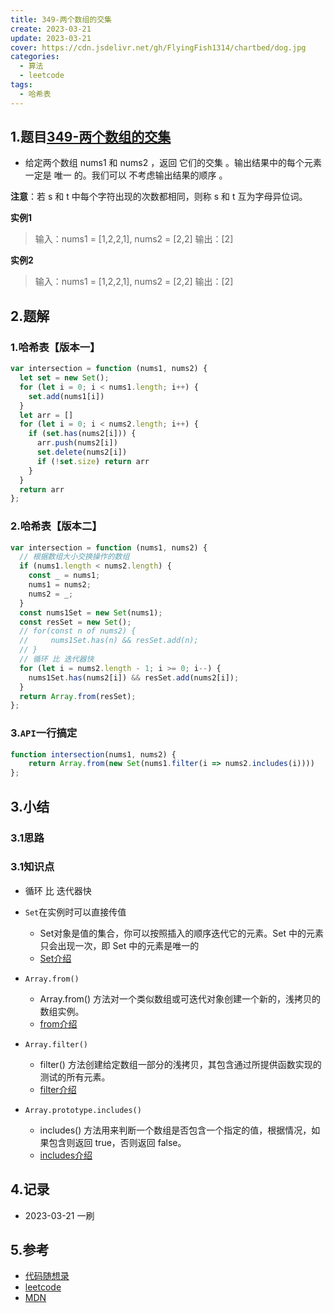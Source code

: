 ```yaml
---
title: 349-两个数组的交集
create: 2023-03-21
update: 2023-03-21
cover: https://cdn.jsdelivr.net/gh/FlyingFish1314/chartbed/dog.jpg
categories:
  - 算法
  - leetcode
tags:
  - 哈希表
---
```


## 1.题目[349-两个数组的交集](https://leetcode.cn/problems/intersection-of-two-arrays/)

+ 给定两个数组 nums1 和 nums2 ，返回 它们的交集 。输出结果中的每个元素一定是 唯一 的。我们可以 不考虑输出结果的顺序 。



**注意**：若 s 和 t 中每个字符出现的次数都相同，则称 s 和 t 互为字母异位词。

**实例1**
>输入：nums1 = [1,2,2,1], nums2 = [2,2]
输出：[2]

**实例2**
>输入：nums1 = [1,2,2,1], nums2 = [2,2]
输出：[2]

## 2.题解

### 1.哈希表【版本一】
```JavaScript
var intersection = function (nums1, nums2) {
  let set = new Set();
  for (let i = 0; i < nums1.length; i++) {
    set.add(nums1[i])
  }
  let arr = []
  for (let i = 0; i < nums2.length; i++) {
    if (set.has(nums2[i])) {
      arr.push(nums2[i])
      set.delete(nums2[i])
      if (!set.size) return arr
    }
  }
  return arr
};
```
### 2.哈希表【版本二】
```JavaScript
var intersection = function (nums1, nums2) {
  // 根据数组大小交换操作的数组
  if (nums1.length < nums2.length) {
    const _ = nums1;
    nums1 = nums2;
    nums2 = _;
  }
  const nums1Set = new Set(nums1);
  const resSet = new Set();
  // for(const n of nums2) {
  //     nums1Set.has(n) && resSet.add(n);
  // }
  // 循环 比 迭代器快
  for (let i = nums2.length - 1; i >= 0; i--) {
    nums1Set.has(nums2[i]) && resSet.add(nums2[i]);
  }
  return Array.from(resSet);
};

```
### 3.`API`一行搞定
```JavaScript
function intersection(nums1, nums2) {
    return Array.from(new Set(nums1.filter(i => nums2.includes(i))))
};
```

## 3.小结

### 3.1思路

### 3.1知识点
+ 循环 比 迭代器快

+ `Set`在实例时可以直接传值
  + Set对象是值的集合，你可以按照插入的顺序迭代它的元素。Set 中的元素只会出现一次，即 Set 中的元素是唯一的
  + [Set介绍](https://developer.mozilla.org/zh-CN/docs/Web/JavaScript/Reference/Global_Objects/Set)
+ `Array.from()`
  + Array.from() 方法对一个类似数组或可迭代对象创建一个新的，浅拷贝的数组实例。
  + [from介绍](https://developer.mozilla.org/zh-CN/docs/Web/JavaScript/Reference/Global_Objects/Array/from)
+ `Array.filter()`
  + filter() 方法创建给定数组一部分的浅拷贝，其包含通过所提供函数实现的测试的所有元素。
  + [filter介绍](https://developer.mozilla.org/zh-CN/docs/Web/JavaScript/Reference/Global_Objects/Array/filter)
+ `Array.prototype.includes()`
  + includes() 方法用来判断一个数组是否包含一个指定的值，根据情况，如果包含则返回 true，否则返回 false。
  + [includes介绍](https://developer.mozilla.org/zh-CN/docs/Web/JavaScript/Reference/Global_Objects/Array/includes)
## 4.记录
+ 2023-03-21  一刷

## 5.参考
+ [代码随想录](https://programmercarl.com/0349.%E4%B8%A4%E4%B8%AA%E6%95%B0%E7%BB%84%E7%9A%84%E4%BA%A4%E9%9B%86.html#%E5%85%B6%E4%BB%96%E8%AF%AD%E8%A8%80%E7%89%88%E6%9C%AC)
+ [leetcode](https://leetcode.cn/problems/intersection-of-two-arrays/)
+ [MDN](https://developer.mozilla.org/zh-CN/docs/Web/JavaScript/Reference/Global_Objects/Array/includes)
